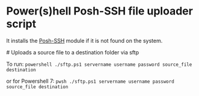 # Power(s)hell Posh-SSH file uploader script
It installs the [Posh-SSH](https://github.com/darkoperator/Posh-SSH) module if it is not found on the system.

# Uploads a source file to a destination folder via sftp

To run:
```powershell ./sftp.ps1 servername username password source_file destination```

or for Powershell 7:
```pwsh ./sftp.ps1 servername username password source_file destination```